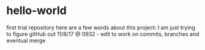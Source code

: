 # hello-world
first trial repository
here are a few words about this project: I am just trying to figure gitHub out
11/8/17 @ 0932 - edit to work on commits, branches and eventual merge

